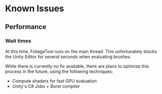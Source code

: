 ﻿# Known Issues
## Performance

### Wait times
At this time, FoliageTool runs on the main thread. This unfortunately blocks the Unity Editor for several seconds when evaluating brushes.

While there is currently no fix available, there are plans to optimize this process in the future, using the following techniques:
- Compute shaders for fast GPU evaluation
- Unity's C# Jobs + Burst compiler
